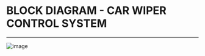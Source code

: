 # BLOCK DIAGRAM - CAR WIPER CONTROL SYSTEM
---

![image](https://user-images.githubusercontent.com/101448322/168249042-c6ed244e-6a67-46d9-9775-a2e3ddf2d33e.png)
